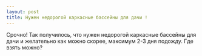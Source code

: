 ```yaml
---
layout: post 
title: Нужен недорогой каркасные бассейны для дачи ! 
--- 
```

Срочно! Так получилось, что нужен недорогой каркасные бассейны для дачи и желательно как можно скорее, максимум 2-3 дня подожду. Где взять можно?